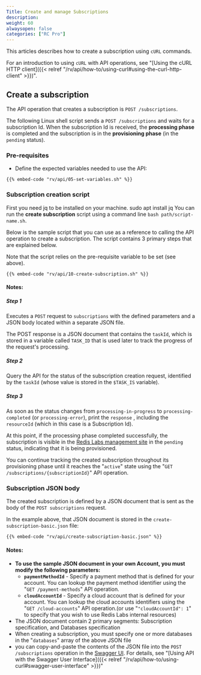 ```yaml
---
Title: Create and manage Subscriptions
description: 
weight: 60
alwaysopen: false
categories: ["RC Pro"]
---
```


This articles describes how to create a subscription using `cURL` commands. 

For an introduction to using `cURL` with API operations, see "[Using the cURL HTTP client]({{< relref  "/rv/api/how-to/using-curl#using-the-curl-http-client" >}})".


## Create a subscription

The API operation that creates a subscription is `POST /subscriptions`.

The following Linux shell script sends a `POST /subscriptions` and waits for a subscription Id. When the subscription Id is received, the **processing phase** is completed and the subscription is in the **provisioning phase** (in the `pending` status).  

### Pre-requisites

* Define the expected variables needed to use the API:

```shell
{{% embed-code "rv/api/05-set-variables.sh" %}}
```

### Subscription creation script

First you need jq to be installed on your machine. sudo apt install jq
You can run the **create subscription** script using a command line `bash path/script-name.sh`.

Below is the sample script that you can use as a reference to calling the API operation to create a subscription. The script contains 3 primary steps that are explained below.

Note that the script relies on the pre-requisite variable to be set (see above).


```shell
{{% embed-code "rv/api/10-create-subscription.sh" %}}
```

#### **Notes:**

##### Step 1

Executes a `POST` request to `subscriptions` with the defined parameters and a JSON body located within a separate JSON file.

The POST response is a JSON document that contains the `taskId`, which is stored in a variable called `TASK_ID` that is used later to track the progress of the request's processing.

##### Step 2

Query the API for the status of the subscription creation request, identified by the `taskId` (whose value is stored in the `$TASK_IS` variable).

##### Step 3

As soon as the status changes from `processing-in-progress` to `processing-completed` (or `processing-error`), print the `response` , including the `resourceId` (which in this case is a Subscription Id).

At this point, if the processing phase completed successfully, the subscription is visible in the [Redis Labs management site](https://app.redislabs.com) in the `pending` status, indicating that it is being provisioned.

You can continue tracking the created subscription throughout its provisioning phase until it reaches the "`active`" state using the "`GET /subscriptions/{subscriptionId}`" API operation.

### Subscription JSON body

The created subscription is defined by a JSON document that is sent as the body of the `POST subscriptions` request.

In the example above, that JSON document is stored in the `create-subscription-basic.json` file:


```shell
{{% embed-code "rv/api/create-subscription-basic.json" %}}
```

#### **Notes:**

* **To use the sample JSON document in your own Account, you must modify the following parameters:**
    * **`paymentMethodId`** - Specify a payment method that is defined for your account. You can lookup the payment method identifier using the "`GET /payment-methods`" API operation.
    * **`cloudAccountId`** - Specify a cloud account that is defined for your account. You can lookup the cloud accounts identifiers using the "`GET /cloud-accounts`" API operation.(or use "`"cloudAccountId": 1`" to specify that you wish to use Redis Labs internal resources)
* The JSON document contain 2 primary segments: Subscription specification, and Databases specification
* When creating a subscription, you must specify one or more databases in the "`databases`" array of the above JSON file
* you can copy-and-paste the contents of the JSON file into the `POST /subscriptions` operation in the [Swagger UI](https://api-beta1-qa.redislabs.com/beta1/swagger-ui.html). For details, see "[Using API with the Swagger User Interface]({{< relref  "/rv/api/how-to/using-curl#swagger-user-interface" >}})"

    



